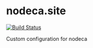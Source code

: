 nodeca.site
===========

[![Build Status](https://travis-ci.org/nodeca/nodeca.site.svg?branch=master)](https://travis-ci.org/nodeca/nodeca.site)

Custom configuration for nodeca
